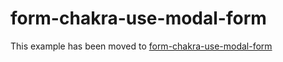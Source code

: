 # form-chakra-use-modal-form

This example has been moved to [form-chakra-use-modal-form](../../.././form-chakra-use-modal-form)
